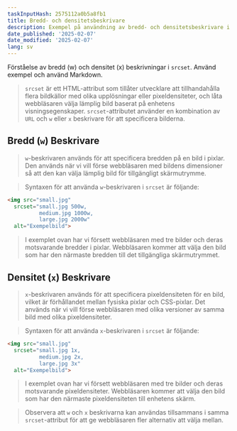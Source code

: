 ```yaml
---
taskInputHash: 2575112a0b5a8fb1
title: Bredd- och densitetsbeskrivare
description: Exempel på användning av bredd- och densitetsbeskrivare i `srcset`
date_published: '2025-02-07'
date_modified: '2025-02-07'
lang: sv
---
```

Förståelse av bredd (w) och densitet (x) beskrivningar i `srcset`. Använd exempel och använd Markdown.

> `srcset` är ett HTML-attribut som tillåter utvecklare att tillhandahålla flera bildkällor med olika upplösningar eller pixeldensiteter, och låta webbläsaren välja lämplig bild baserat på enhetens visningsegenskaper. `srcset`-attributet använder en kombination av `URL` och `w` eller `x` beskrivare för att specificera bilderna.
## Bredd (`w`) Beskrivare

> `w`-beskrivaren används för att specificera bredden på en bild i pixlar. Den används när vi vill förse webbläsaren med bildens dimensioner så att den kan välja lämplig bild för tillgängligt skärmutrymme.

> Syntaxen för att använda `w`-beskrivaren i `srcset` är följande:

```html
<img src="small.jpg"
  srcset="small.jpg 500w,
          medium.jpg 1000w,
          large.jpg 2000w"
  alt="Exempelbild">
```

> I exemplet ovan har vi försett webbläsaren med tre bilder och deras motsvarande bredder i pixlar. Webbläsaren kommer att välja den bild som har den närmaste bredden till det tillgängliga skärmutrymmet.
## Densitet (`x`) Beskrivare

> `x`-beskrivaren används för att specificera pixeldensiteten för en bild, vilket är förhållandet mellan fysiska pixlar och CSS-pixlar. Det används när vi vill förse webbläsaren med olika versioner av samma bild med olika pixeldensiteter.

> Syntaxen för att använda `x`-beskrivaren i `srcset` är följande:

```html
<img src="small.jpg"
  srcset="small.jpg 1x,
          medium.jpg 2x,
          large.jpg 3x"
  alt="Exempelbild">
```

> I exemplet ovan har vi försett webbläsaren med tre bilder och deras motsvarande pixeldensiteter. Webbläsaren kommer att välja den bild som har den närmaste pixeldensiteten till enhetens skärm.

> Observera att `w` och `x` beskrivarna kan användas tillsammans i samma `srcset`-attribut för att ge webbläsaren fler alternativ att välja mellan.
